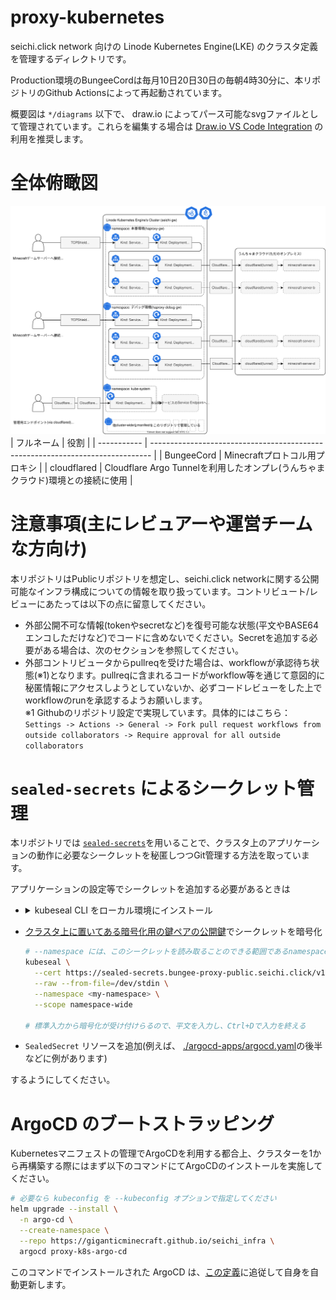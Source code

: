 # proxy-kubernetes

seichi.click network 向けの Linode Kubernetes Engine(LKE) のクラスタ定義を管理するディレクトリです。

Production環境のBungeeCordは毎月10日20日30日の毎朝4時30分に、本リポジトリのGithub Actionsによって再起動されています。

概要図は `*/diagrams` 以下で、 draw.io によってパース可能なsvgファイルとして管理されています。これらを編集する場合は [Draw.io VS Code Integration](https://github.com/hediet/vscode-drawio) の利用を推奨します。

# 全体俯瞰図
![概要図](./diagrams/seichi-network-lke-infrastructure.drawio.svg)
| フルネーム  | 役割                                                                           | 
| ----------- | ------------------------------------------------------------------------------ | 
|  BungeeCord | Minecraftプロトコル用プロキシ                                                  | 
| cloudflared | Cloudflare Argo Tunnelを利用したオンプレ(うんちゃまクラウド)環境との接続に使用 | 

# 注意事項(主にレビュアーや運営チームな方向け)
本リポジトリはPublicリポジトリを想定し、seichi.click networkに関する公開可能なインフラ構成についての情報を取り扱っています。コントリビュート/レビューにあたっては以下の点に留意してください。
- 外部公開不可な情報(tokenやsecretなど)を復号可能な状態(平文やBASE64エンコしただけなど)でコードに含めないでください。Secretを追加する必要がある場合は、次のセクションを参照してください。
- 外部コントリビュータからpullreqを受けた場合は、workflowが承認待ち状態(※1)となります。pullreqに含まれるコードがworkflow等を通じて意図的に秘匿情報にアクセスしようとしていないか、必ずコードレビューをした上でworkflowのrunを承認するようお願いします。<br>
※1 Githubのリポジトリ設定で実現しています。具体的にはこちら：`Settings -> Actions -> General -> Fork pull request workflows from outside collaborators -> Require approval for all outside collaborators`

# `sealed-secrets` によるシークレット管理

本リポジトリでは [`sealed-secrets`](https://github.com/bitnami-labs/sealed-secrets)を用いることで、クラスタ上のアプリケーションの動作に必要なシークレットを秘匿しつつGit管理する方法を取っています。

アプリケーションの設定等でシークレットを追加する必要があるときは
 - <details>
     <summary>kubeseal CLI をローカル環境にインストール</summary>

      ```sh
      # kubesealのバージョン (https://github.com/bitnami-labs/sealed-secrets/releases を参照のこと)
      KUBESEAL_VERSION=0.17.3
      KUBESEAL_PLATFORM=linux-arm64

      KUBESEAL_ARCHIVE_FILENAME=kubeseal-${KUBESEAL_VERSION}-${KUBESEAL_PLATFORM}.tar.gz

      cd "$(mktemp -d)"
      wget "https://github.com/bitnami-labs/sealed-secrets/releases/download/v${KUBESEAL_VERSION}/${KUBESEAL_ARCHIVE_FILENAME}"
      tar -xzvf "${KUBESEAL_ARCHIVE_FILENAME}"
      sudo mv kubeseal /usr/local/bin
      ```
    </details>

 - [クラスタ上に置いてある暗号化用の鍵ペアの公開鍵](https://sealed-secrets.bungee-proxy-public.seichi.click/v1/cert.pem)でシークレットを暗号化

   ```sh
   # --namespace には、このシークレットを読み取ることのできる範囲であるnamespaceの名前を入力
   kubeseal \
     --cert https://sealed-secrets.bungee-proxy-public.seichi.click/v1/cert.pem \
     --raw --from-file=/dev/stdin \
     --namespace <my-namespace> \
     --scope namespace-wide

   # 標準入力から暗号化が受け付けらるので、平文を入力し、Ctrl+Dで入力を終える
   ```

 - `SealedSecret` リソースを追加(例えば、 [./argocd-apps/argocd.yaml](./argocd-apps/argocd.yaml)の後半などに例があります)

するようにしてください。

# ArgoCD のブートストラッピング

Kubernetesマニフェストの管理でArgoCDを利用する都合上、クラスターを1から再構築する際にはまず以下のコマンドにてArgoCDのインストールを実施してください。

```bash
# 必要なら kubeconfig を --kubeconfig オプションで指定してください
helm upgrade --install \
  -n argo-cd \
  --create-namespace \
  --repo https://giganticminecraft.github.io/seichi_infra \
  argocd proxy-k8s-argo-cd
```

このコマンドでインストールされた ArgoCD は、[この定義](https://github.com/GiganticMinecraft/seichi_infra/blob/9f69953431f23a1002386a105418405e503844ec/proxy-kubernetes/argocd-apps/argocd.yaml)に追従して自身を自動更新します。
